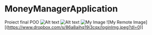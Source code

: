 # MoneyManagerApplication
Proiect final POO 
<img src="C:\Users\razva\Downloads\screenshot1.jpeg" alt="Alt text" title="Optional title">
![Alt text](C:\Users\razva\Downloads\screenshot1.jpeg "Optional title")
![My Image](loginImg.jpeg)
![My Remote Image][(https://www.dropbox.com/s/86a8aihq19i3cqx/loginImg.jpeg?dl=0)]

